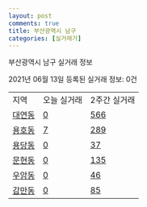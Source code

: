 ```yaml
---
layout: post
comments: true
title: 부산광역시 남구
categories: [실거래가]
---
```


부산광역시 남구 실거래 정보

2021년 06월 13일 등록된 실거래 정보: 0건


<table class="sortable">
  <tr>
    <td>지역</td>
    <td>오늘 실거래</td>
    <td>2주간 실거래</td>
  </tr>

  
  <tr class="item">
    <td><a href="2629010600.html">대연동</a></td>
    <td><a href="2629010600.html">0</a></td>
    <td><a href="2629010600.html">566</a></td>
  </tr>
    

  <tr class="item">
    <td><a href="2629010700.html">용호동</a></td>
    <td><a href="2629010700.html">7</a></td>
    <td><a href="2629010700.html">289</a></td>
  </tr>
    

  <tr class="item">
    <td><a href="2629010800.html">용당동</a></td>
    <td><a href="2629010800.html">0</a></td>
    <td><a href="2629010800.html">37</a></td>
  </tr>
    

  <tr class="item">
    <td><a href="2629010900.html">문현동</a></td>
    <td><a href="2629010900.html">0</a></td>
    <td><a href="2629010900.html">135</a></td>
  </tr>
    

  <tr class="item">
    <td><a href="2629011000.html">우암동</a></td>
    <td><a href="2629011000.html">0</a></td>
    <td><a href="2629011000.html">46</a></td>
  </tr>
    

  <tr class="item">
    <td><a href="2629011100.html">감만동</a></td>
    <td><a href="2629011100.html">0</a></td>
    <td><a href="2629011100.html">85</a></td>
  </tr>
    


</table>
    